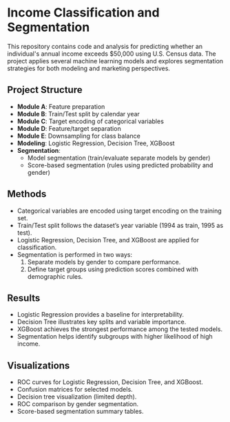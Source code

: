 # Income Classification and Segmentation

This repository contains code and analysis for predicting whether an individual's annual income exceeds $50,000 using U.S. Census data. The project applies several machine learning models and explores segmentation strategies for both modeling and marketing perspectives.

## Project Structure
- **Module A**: Feature preparation  
- **Module B**: Train/Test split by calendar year  
- **Module C**: Target encoding of categorical variables  
- **Module D**: Feature/target separation  
- **Module E**: Downsampling for class balance  
- **Modeling**: Logistic Regression, Decision Tree, XGBoost  
- **Segmentation**:  
  - Model segmentation (train/evaluate separate models by gender)  
  - Score-based segmentation (rules using predicted probability and gender)  

## Methods
- Categorical variables are encoded using target encoding on the training set.  
- Train/Test split follows the dataset’s year variable (1994 as train, 1995 as test).  
- Logistic Regression, Decision Tree, and XGBoost are applied for classification.  
- Segmentation is performed in two ways:  
  1. Separate models by gender to compare performance.  
  2. Define target groups using prediction scores combined with demographic rules.  

## Results
- Logistic Regression provides a baseline for interpretability.  
- Decision Tree illustrates key splits and variable importance.  
- XGBoost achieves the strongest performance among the tested models.  
- Segmentation helps identify subgroups with higher likelihood of high income.  

## Visualizations
- ROC curves for Logistic Regression, Decision Tree, and XGBoost.  
- Confusion matrices for selected models.  
- Decision tree visualization (limited depth).  
- ROC comparison by gender segmentation.  
- Score-based segmentation summary tables.  
